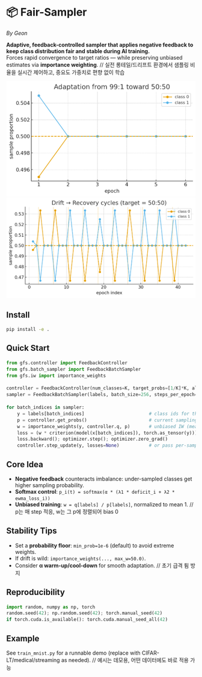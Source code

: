 # 📦 Fair-Sampler  
*By Geon*

**Adaptive, feedback-controlled sampler that applies negative feedback to keep class distribution fair and stable during AI training.**  
Forces rapid convergence to target ratios — while preserving unbiased estimates via **importance weighting**.
// 실전 롱테일/드리프트 환경에서 샘플링 비율을 실시간 제어하고, 중요도 가중치로 편향 없이 학습

![Rebalance (99:1 → 50:50)](assets/fair_rebalance.png)
![Drift→Recovery (10 cycles)](assets/drift_recovery.png)

## Install
```bash
pip install -e .
```

## Quick Start
```python
from gfs.controller import FeedbackController
from gfs.batch_sampler import FeedbackBatchSampler
from gfs.iw import importance_weights

controller = FeedbackController(num_classes=K, target_probs=[1/K]*K, alpha=8.0)
sampler = FeedbackBatchSampler(labels, batch_size=256, steps_per_epoch=100, controller=controller)

for batch_indices in sampler:
    y = labels[batch_indices]                        # class ids for the batch
    p = controller.get_probs()                       # current sampling probs
    w = importance_weights(y, controller.q, p)       # unbiased IW (mean≈1)
    loss = (w * criterion(model(x[batch_indices]), torch.as_tensor(y))).mean()
    loss.backward(); optimizer.step(); optimizer.zero_grad()
    controller.step_update(y, losses=None)           # or pass per-sample loss for EWMA(loss)
```

## Core Idea
- **Negative feedback** counteracts imbalance: under-sampled classes get higher sampling probability.
- **Softmax control**: `p_i(t) = softmax(α * (λ1 * deficit_i + λ2 * ewma_loss_i))`
- **Unbiased training**: `w = q[labels] / p[labels]`, normalized to mean 1.
// p는 매 step 적응, w는 그 p에 정렬되어 bias 0

## Stability Tips
- Set a **probability floor**: `min_prob=1e-6` (default) to avoid extreme weights.
- If drift is wild: `importance_weights(..., max_w=50.0)`.
- Consider **α warm-up/cool-down** for smooth adaptation.
// 초기 급격 튐 방지

## Reproducibility
```python
import random, numpy as np, torch
random.seed(42); np.random.seed(42); torch.manual_seed(42)
if torch.cuda.is_available(): torch.cuda.manual_seed_all(42)
```

## Example
See `train_mnist.py` for a runnable demo (replace with CIFAR-LT/medical/streaming as needed).
// 예시는 데모용, 어떤 데이터에도 바로 적용 가능
